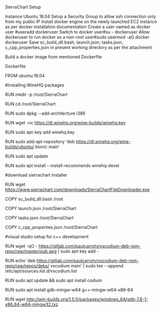 SierraChart Setup

Instance Ubuntu 18.04
Setup a Security Group to allow ssh connection only from my public IP
Install docker engine on the newly launched EC2 instance as per docker installation documentation
Create a user named as docker user #useradd dockeruser
Switch to docker user#su - dockeruser
Allow dockeruser to run docker as a non-root user#sudo usermod -aG docker dockeruser
Save sc_build_dll.bash, launch.json, tasks.json, c_cpp_properties.json in present working directory as per the attachment


Build a docker image from mentioned Dockerfile

Dockerfile

FROM ubuntu:18.04

#Installing WineHQ packages

RUN mkdir -p /root/SierraChart

RUN cd /root/SierraChart

RUN sudo dpkg --add-architecture i386

RUN wget -nc https://dl.winehq.org/wine-builds/winehq.key

RUN sudo apt-key add winehq.key

RUN sudo add-apt-repository 'deb https://dl.winehq.org/wine-builds/ubuntu/ bionic main'

RUN sudo apt update

RUN sudo apt install --install-recommends winehq-devel

#download sierrachart installer

RUN wget https://www.sierrachart.com/downloads/SierraChartFileDownloader.exe

COPY sc_build_dll.bash /root

COPY launch.json /root/SierraChart

COPY tasks.json /root/SierraChart

COPY c_cpp_properties.json /root/SierraChart

#visual studio setup for c++ development

RUN wget -qO - https://gitlab.com/paulcarroty/vscodium-deb-rpm-repo/raw/master/pub.gpg | sudo apt-key add -

RUN echo 'deb https://gitlab.com/paulcarroty/vscodium-deb-rpm-repo/raw/repos/debs/ vscodium main' | sudo tee --append /etc/apt/sources.list.d/vscodium.list

RUN sudo apt update &amp;&amp; sudo apt install codium

RUN sudo apt install gdb-mingw-w64 g++-mingw-w64-x86-64

RUN wget http://win-builds.org/1.5.0/packages/windows_64/gdb-7.8-1-x86_64-w64-mingw32.txz
